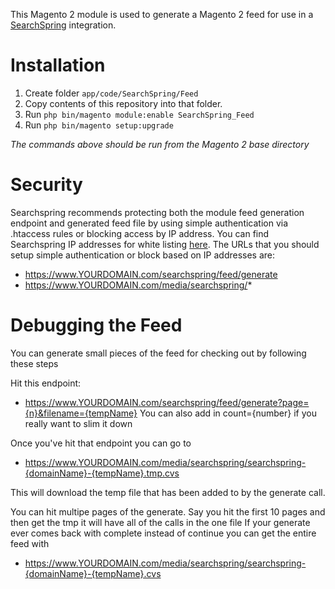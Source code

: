 This Magento 2 module is used to generate a Magento 2 feed for use in a
[SearchSpring](http://www.searchspring.com) integration.

# Installation

1. Create folder `app/code/SearchSpring/Feed`
2. Copy contents of this repository into that folder.
3. Run `php bin/magento module:enable SearchSpring_Feed`
4. Run `php bin/magento setup:upgrade`

*The commands above should be run from the Magento 2 base directory*

# Security
Searchspring recommends protecting both the module feed generation endpoint and generated feed file by using simple authentication via .htaccess rules or blocking access by IP address. You can find Searchspring IP addresses for white listing [here](https://searchspring.zendesk.com/hc/en-us/articles/360021246692-Searchspring-IP-Addresses). The URLs that you should setup simple authentication or block based on IP addresses are:
* https://www.YOURDOMAIN.com/searchspring/feed/generate
* https://www.YOURDOMAIN.com/media/searchspring/*

# Debugging the Feed
You can generate small pieces of the feed for checking out by following these steps

Hit this endpoint:
* https://www.YOURDOMAIN.com/searchspring/feed/generate?page={n}&filename={tempName}
You can also add in count={number} if you really want to slim it down

Once you've hit that endpoint you can go to
* https://www.YOURDOMAIN.com/media/searchspring/searchspring-{domainName}-{tempName}.tmp.cvs

This will download the temp file that has been added to by the generate call.

You can hit multipe pages of the generate. Say you hit the first 10 pages and then get the tmp it will have all of the calls in the one file
If your generate ever comes back with complete instead of continue you can get the entire feed with
* https://www.YOURDOMAIN.com/media/searchspring/searchspring-{domainName}-{tempName}.cvs
